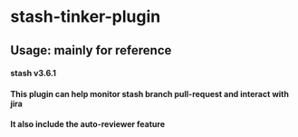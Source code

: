 # stash-tinker-plugin

## Usage: mainly for reference

#### stash v3.6.1
#### This plugin can help monitor stash branch pull-request and interact with jira
#### It also include the auto-reviewer feature





